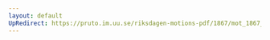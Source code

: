 ```yaml
---
layout: default
UpRedirect: https://pruto.im.uu.se/riksdagen-motions-pdf/1867/mot_1867__fk__9.pdf
---
```

